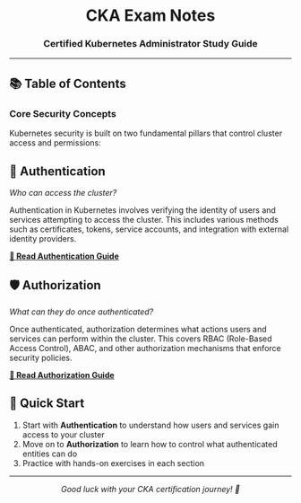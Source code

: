 <div align="center">
  <h1><strong>CKA Exam Notes</strong></h1>
  <h3>Certified Kubernetes Administrator Study Guide</h3>
</div>

---

## 📚 Table of Contents

### Core Security Concepts

Kubernetes security is built on two fundamental pillars that control cluster access and permissions:

## **🔐 Authentication**

_Who can access the cluster?_

Authentication in Kubernetes involves verifying the identity of users and services attempting to access the cluster. This includes various methods such as certificates, tokens, service accounts, and integration with external identity providers.

**[📖 Read Authentication Guide](./Authentication/README.md)**

## **🛡️ Authorization**

_What can they do once authenticated?_

Once authenticated, authorization determines what actions users and services can perform within the cluster. This covers RBAC (Role-Based Access Control), ABAC, and other authorization mechanisms that enforce security policies.

**[📖 Read Authorization Guide](./Authorization/README.md)**

## 🚀 Quick Start

1. Start with **Authentication** to understand how users and services gain access to your cluster
2. Move on to **Authorization** to learn how to control what authenticated entities can do
3. Practice with hands-on exercises in each section

---

<div align="center">
  <em>Good luck with your CKA certification journey! 🎯</em>
</div>
